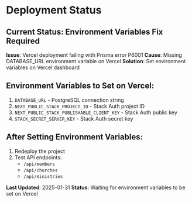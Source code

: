 # Deployment Status

## Current Status: Environment Variables Fix Required

**Issue**: Vercel deployment failing with Prisma error P6001
**Cause**: Missing DATABASE_URL environment variable on Vercel
**Solution**: Set environment variables on Vercel dashboard

## Environment Variables to Set on Vercel:

1. `DATABASE_URL` - PostgreSQL connection string
2. `NEXT_PUBLIC_STACK_PROJECT_ID` - Stack Auth project ID  
3. `NEXT_PUBLIC_STACK_PUBLISHABLE_CLIENT_KEY` - Stack Auth public key
4. `STACK_SECRET_SERVER_KEY` - Stack Auth secret key

## After Setting Environment Variables:

1. Redeploy the project
2. Test API endpoints:
   - `/api/members`
   - `/api/churches` 
   - `/api/ministries`

**Last Updated**: 2025-01-31
**Status**: Waiting for environment variables to be set on Vercel